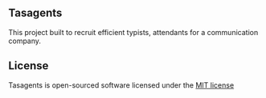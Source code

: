 
## Tasagents
This project built to recruit efficient typists, attendants for a communication company. 

## License

Tasagents is open-sourced software licensed under the [MIT license](https://opensource.org/licenses/MIT)
